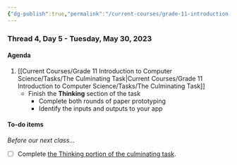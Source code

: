 ```yaml
---
{"dg-publish":true,"permalink":"/current-courses/grade-11-introduction-to-computer-science/section-2/thread-4/day-5/","dgHomeLink":false}
---
```


### Thread 4, Day 5 - Tuesday, May 30, 2023

#### Agenda

1. [[Current Courses/Grade 11 Introduction to Computer Science/Tasks/The Culminating Task\|Current Courses/Grade 11 Introduction to Computer Science/Tasks/The Culminating Task]]
	- Finish the **Thinking** section of the task
		- Complete both rounds of paper prototyping
		- Identify the inputs and outputs to your app
	
#### To-do items
*Before our next class...*
- [ ] Complete [the Thinking portion of the culminating task](https://drive.google.com/file/d/1FcuQ33zGVQgGnEi4tEz-kbtQWrdZOgp0/view?usp=share_link).